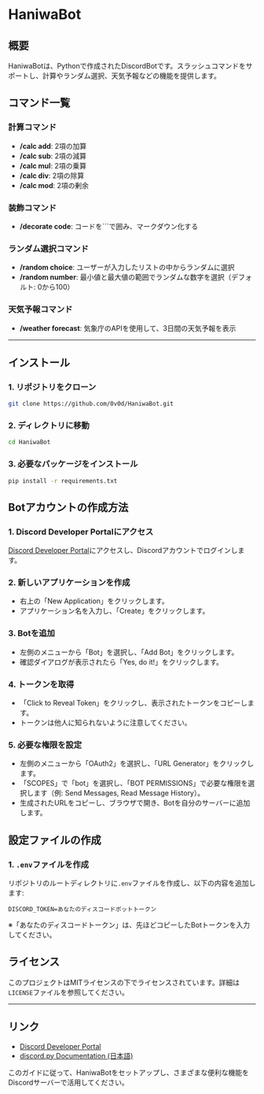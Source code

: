 # HaniwaBot

## 概要
HaniwaBotは、Pythonで作成されたDiscordBotです。スラッシュコマンドをサポートし、計算やランダム選択、天気予報などの機能を提供します。

## コマンド一覧
### 計算コマンド
- **/calc add**: 2項の加算
- **/calc sub**: 2項の減算
- **/calc mul**: 2項の乗算
- **/calc div**: 2項の除算
- **/calc mod**: 2項の剰余

### 装飾コマンド
- **/decorate code**: コードを\`\`\`で囲み、マークダウン化する

### ランダム選択コマンド
- **/random choice**: ユーザーが入力したリストの中からランダムに選択
- **/random number**: 最小値と最大値の範囲でランダムな数字を選択（デフォルト: 0から100）

### 天気予報コマンド
- **/weather forecast**: 気象庁のAPIを使用して、3日間の天気予報を表示

---
## インストール

### 1. リポジトリをクローン
```sh
git clone https://github.com/0v0d/HaniwaBot.git
```

### 2. ディレクトリに移動
```sh
cd HaniwaBot
```

### 3. 必要なパッケージをインストール
```sh
pip install -r requirements.txt
```

## Botアカウントの作成方法

### 1. Discord Developer Portalにアクセス
[Discord Developer Portal](https://discord.com/developers/applications)にアクセスし、Discordアカウントでログインします。

### 2. 新しいアプリケーションを作成
- 右上の「New Application」をクリックします。
- アプリケーション名を入力し、「Create」をクリックします。

### 3. Botを追加
- 左側のメニューから「Bot」を選択し、「Add Bot」をクリックします。
- 確認ダイアログが表示されたら「Yes, do it!」をクリックします。

### 4. トークンを取得
- 「Click to Reveal Token」をクリックし、表示されたトークンをコピーします。
- トークンは他人に知られないように注意してください。

### 5. 必要な権限を設定
- 左側のメニューから「OAuth2」を選択し、「URL Generator」をクリックします。
- 「SCOPES」で「bot」を選択し、「BOT PERMISSIONS」で必要な権限を選択します（例: Send Messages, Read Message History）。
- 生成されたURLをコピーし、ブラウザで開き、Botを自分のサーバーに追加します。

## 設定ファイルの作成

### 1. `.env`ファイルを作成
リポジトリのルートディレクトリに`.env`ファイルを作成し、以下の内容を追加します:
```env
DISCORD_TOKEN=あなたのディスコードボットトークン
```
※「あなたのディスコードトークン」は、先ほどコピーしたBotトークンを入力してください。

## ライセンス

このプロジェクトはMITライセンスの下でライセンスされています。詳細は`LICENSE`ファイルを参照してください。

---

## リンク
- [Discord Developer Portal](https://discord.com/developers/applications)
- [discord.py Documentation (日本語)](https://discordpy.readthedocs.io/ja/latest/discord.html#)

このガイドに従って、HaniwaBotをセットアップし、さまざまな便利な機能をDiscordサーバーで活用してください。